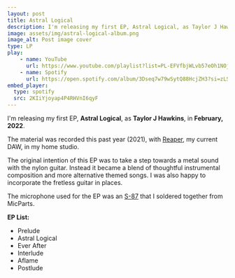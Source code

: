 ```yaml
---
layout: post
title: Astral Logical
description: I'm releasing my first EP, Astral Logical, as Taylor J Hawkins, in February, 2022. 
image: assets/img/astral-logical-album.png
image_alt: Post image cover
type: LP
play:
    - name: YouTube
      url: https://www.youtube.com/playlist?list=PL-EFVfbjWLvb57eOh1NOj_3RJPtdOmRVM
    - name: Spotify
      url: https://open.spotify.com/album/3Dseq7w79wSytQ88HcjZH3?si=zLS0sbNKTWenxKy2La7HrQ
embed_player:
  type: spotify
  src: 2KIiYjoyap4P4RHVnI6qyF
---
```

I'm releasing my first EP, **Astral Logical**, as **Taylor J Hawkins**, in **February, 2022**. 

The material was recorded this past year (2021), with [Reaper](https://www.reaper.fm/), my current DAW, in my home studio.

The original intention of this EP was to take a step towards a metal sound with the nylon guitar. Instead it became a blend of thoughtful instrumental composition and more alternative themed songs. I was also happy to incorporate the fretless guitar in places.

The microphone used for the EP was an [S-87](https://microphone-parts.com/collections/microphone-kits/products/s87-microphone-kit) that I soldered together from MicParts. 

**EP List:**  
- Prelude
- Astral Logical
- Ever After
- Interlude
- Aflame
- Postlude
